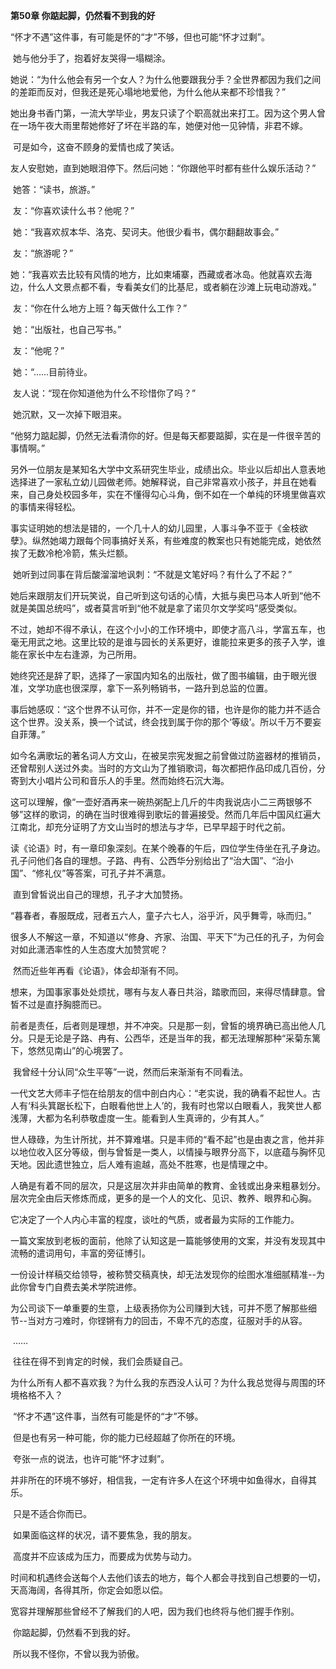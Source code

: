 **第50章 你踮起脚，仍然看不到我的好**

   “怀才不遇”这件事，有可能是怀的“才”不够，但也可能“怀才过剩”。 

​    她与他分手了，抱着好友哭得一塌糊涂。 

​    她说：“为什么他会有另一个女人？为什么他要跟我分手？全世界都因为我们之间的差距而反对，但我还是死心塌地地爱他，为什么他从来都不珍惜我？” 

​    她出身书香门第，一流大学毕业，男友只读了个职高就出来打工。因为这个男人曾在一场午夜大雨里帮她修好了坏在半路的车，她便对他一见钟情，非君不嫁。 

​    可是如今，这奋不顾身的爱情也成了笑话。 

​    友人安慰她，直到她眼泪停下。然后问她：“你跟他平时都有些什么娱乐活动？” 

​    她答：“读书，旅游。” 

​    友：“你喜欢读什么书？他呢？” 

​    她：“我喜欢叔本华、洛克、契诃夫。他很少看书，偶尔翻翻故事会。” 

​    友：“旅游呢？” 

​    她：“我喜欢去比较有风情的地方，比如柬埔寨，西藏或者冰岛。他就喜欢去海边，什么人文景点都不看，专看美女们的比基尼，或者躺在沙滩上玩电动游戏。” 

​    友：“你在什么地方上班？每天做什么工作？” 

​    她：“出版社，也自己写书。” 

​    友：“他呢？” 

​    她：“……目前待业。 

​    友人说：“现在你知道他为什么不珍惜你了吗？” 

​    她沉默，又一次掉下眼泪来。 

​    “他努力踮起脚，仍然无法看清你的好。但是每天都要踮脚，实在是一件很辛苦的事情啊。” 

​    另外一位朋友是某知名大学中文系研究生毕业，成绩出众。毕业以后却出人意表地选择进了一家私立幼儿园做老师。她解释说，自己非常喜欢小孩子，并且在她看来，自己身处校园多年，实在不懂得勾心斗角，倒不如在一个单纯的环境里做喜欢的事情来得轻松。 

​    事实证明她的想法是错的，一个几十人的幼儿园里，人事斗争不亚于《金枝欲孽》。纵然她竭力跟每个同事搞好关系，有些难度的教案也只有她能完成，她依然挨了无数冷枪冷箭，焦头烂额。 

​    她听到过同事在背后酸溜溜地讽刺：“不就是文笔好吗？有什么了不起？” 

​    她后来跟朋友们开玩笑说，自己听到这句话的心情，大抵与奥巴马本人听到“他不就是美国总统吗”，或者莫言听到“他不就是拿了诺贝尔文学奖吗”感受类似。 

​    不过，她却不得不承认，在这个小小的工作环境中，即使才高八斗，学富五车，也毫无用武之地。这里比较的是谁与园长的关系更好，谁能拉来更多的孩子入学，谁能在家长中左右逢源，为己所用。 

​    她终究还是辞了职，选择了一家国内知名的出版社，做了图书编辑，由于眼光很准，文学功底也很深厚，拿下一系列畅销书，一路升到总监的位置。 

​    事后她感叹：“这个世界不认可你，并不一定是你的错，也许是你的能力并不适合这个世界。没关系，换一个试试，终会找到属于你的那个‘等级’。所以千万不要妄自菲薄。” 

​    如今名满歌坛的著名词人方文山，在被吴宗宪发掘之前曾做过防盗器材的推销员，还曾帮别人送过外卖。当时的方文山为了推销歌词，每次都把作品印成几百份，分寄到大小唱片公司和音乐人的手里。然而始终石沉大海。 

​    这可以理解，像“一壶好酒再来一碗热粥配上几斤的牛肉我说店小二三两银够不够”这样的歌词，的确在当时很难得到歌坛的普遍接受。然而几年后中国风红遍大江南北，却充分证明了方文山当时的想法与才华，已早早超于时代之前。 

​    读《论语》时，有一章印象深刻。在某个晚春的午后，四位学生侍坐在孔子身边。孔子问他们各自的理想。子路、冉有、公西华分别给出了“治大国”、“治小国”、“修礼仪”等答案，可孔子并不满意。 

​    直到曾皙说出自己的理想，孔子才大加赞扬。 

​    “暮春者，春服既成，冠者五六人，童子六七人，浴乎沂，风乎舞雩，咏而归。” 

​    很多人不解这一章，不知道以“修身、齐家、治国、平天下”为己任的孔子，为何会对如此潇洒率性的人生态度大加赞赏呢？ 

​    然而近些年再看《论语》，体会却渐有不同。 

​    想来，为国事家事处处烦扰，哪有与友人春日共浴，踏歌而回，来得尽情肆意。曾皙不过是直抒胸臆而已。 

​    前者是责任，后者则是理想，并不冲突。只是那一刻，曾皙的境界确已高出他人几分。只是无论是子路、冉有、公西华，还是当年的我，都无法理解那种“采菊东篱下，悠然见南山”的心境罢了。 

​    我曾经十分认同“众生平等”一说，然而后来渐渐有不同看法。 

​    一代文艺大师丰子恺在给朋友的信中剖白内心：“老实说，我的确看不起世人。古人有‘科头箕踞长松下，白眼看他世上人’的，我有时也常以白眼看人，我笑世人都浅薄，大都为名利恭敬虚度一生。能看到人生真谛的，少有其人。” 

​    世人碌碌，为生计所扰，并不算难堪。只是丰师的“看不起”也是由衷之言，他并非以地位收入区分等级，倒与曾皙是一类人，以情操与眼界分高下，以底蕴与胸怀见天地。因此遗世独立，后人难有逾越，高处不胜寒，也是情理之中。 

​    人确是有着不同的层次，只是这层次并非由简单的教育、金钱或出身来粗暴划分。层次完全由后天修炼而成，更多的是一个人的文化、见识、教养、眼界和心胸。 

​    它决定了一个人内心丰富的程度，谈吐的气质，或者最为实际的工作能力。 

​    一篇文案放到老板的面前，他除了认知这是一篇能够使用的文案，并没有发现其中流畅的遣词用句，丰富的旁征博引。 

​    一份设计样稿交给领导，被称赞交稿真快，却无法发现你的绘图水准细腻精准--为此你曾专门自费去美术学院进修。 

​    为公司谈下一单重要的生意，上级表扬你为公司赚到大钱，可并不愿了解那些细节--当对方刁难时，你铿锵有力的回击，不卑不亢的态度，征服对手的从容。 

​    …… 

​    往往在得不到肯定的时候，我们会质疑自己。 

​    为什么所有人都不喜欢我？为什么我的东西没人认可？为什么我总觉得与周围的环境格格不入？ 

​    “怀才不遇”这件事，当然有可能是怀的“才”不够。 

​    但是也有另一种可能，你的能力已经超越了你所在的环境。 

​    夸张一点的说法，也许可能“怀才过剩”。 

​    并非所在的环境不够好，相信我，一定有许多人在这个环境中如鱼得水，自得其乐。 

​    只是不适合你而已。 

​    如果面临这样的状况，请不要焦急，我的朋友。 

​    高度并不应该成为压力，而要成为优势与动力。 

​    时间和机遇终会送每个人去他们该去的地方，每个人都会寻找到自己想要的一切，天高海阔，各得其所，你定会如愿以偿。 

​    宽容并理解那些曾经不了解我们的人吧，因为我们也终将与他们握手作别。 

​    你踮起脚，仍然看不到我的好。 

​    所以我不怪你，不曾以我为骄傲。  